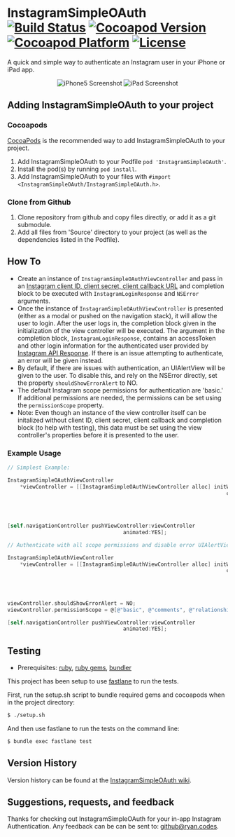 # InstagramSimpleOAuth [![Build Status](https://travis-ci.org/rbaumbach/InstagramSimpleOAuth.svg?branch=master)](https://travis-ci.org/rbaumbach/InstagramSimpleOAuth) [![Cocoapod Version](http://img.shields.io/badge/pod-v0.3.0-blue.svg)](http://cocoapods.org/?q=InstagramSimpleOAuth) [![Cocoapod Platform](http://img.shields.io/badge/platform-iOS-blue.svg)](http://cocoapods.org/?q=InstagramSimpleOAuth) [![License](http://b.repl.ca/v1/License-MIT-blue.png)](https://github.com/rbaumbach/InstagramSimpleOAuth/blob/master/MIT.LICENSE)

A quick and simple way to authenticate an Instagram user in your iPhone or iPad app.

<p align="center">
   <img src="https://github.com/rbaumbach/InstagramSimpleOAuth/blob/master/iPhone5Screenshot.jpg?raw=true" alt="iPhone5 Screenshot"/>
   <img src="https://github.com/rbaumbach/InstagramSimpleOAuth/blob/master/iPadScreenshot.jpg?raw=true" alt="iPad Screenshot"/>
</p>

## Adding InstagramSimpleOAuth to your project

### Cocoapods

[CocoaPods](http://cocoapods.org) is the recommended way to add InstagramSimpleOAuth to your project.

1.  Add InstagramSimpleOAuth to your Podfile `pod 'InstagramSimpleOAuth'`.
2.  Install the pod(s) by running `pod install`.
3.  Add InstagramSimpleOAuth to your files with `#import <InstagramSimpleOAuth/InstagramSimpleOAuth.h>`.

### Clone from Github

1.  Clone repository from github and copy files directly, or add it as a git submodule.
2.  Add all files from 'Source' directory to your project (as well as the dependencies listed in the Podfile).

## How To

* Create an instance of `InstagramSimpleOAuthViewController` and pass in an [Instagram client ID, client secret, client callback URL](http://instagram.com/developer/register/#) and completion block to be executed with `InstagramLoginResponse` and `NSError` arguments.
* Once the instance of `InstagramSimpleOAuthViewController` is presented (either as a modal or pushed on the navigation stack), it will allow the user to login.  After the user logs in, the completion block given in the initialization of the view controller will be executed.  The argument in the completion block, `InstagramLoginResponse`, contains an accessToken and other login information for the authenticated user provided by [Instagram API Response](http://instagram.com/developer/authentication/).  If there is an issue attempting to authenticate, an error will be given instead.
* By default, if there are issues with authentication, an UIAlertView will be given to the user.  To disable this, and rely on the NSError directly, set the property `shouldShowErrorAlert` to NO.
* The default Instagram scope permissions for authentication are 'basic.'  If additional permissions are needed, the permissions can be set using the `permissionScope` property.
* Note: Even though an instance of the view controller itself can be initalized without client ID, client secret, client callback and completion block (to help with testing), this data must be set using the view controller's properties before it is presented to the user.

### Example Usage

```objective-c
// Simplest Example:

InstagramSimpleOAuthViewController
    *viewController = [[InstagramSimpleOAuthViewController alloc] initWithClientID:@"123I_am_a_client_id_567890"
                                                                      clientSecret:@"shhhhhh, I'm a secret"
                                                                       callbackURL:[NSURL URLWithString:@"http://your.fancy.site"]
                                                                        completion:^(InstagramLoginResponse *response, NSError *error) {
                                                                            NSLog(@"My Access Token is: %@", response.accessToken);
                                                                        }];
[self.navigationController pushViewController:viewController
                                     animated:YES];

// Authenticate with all scope permissions and disable error UIAlertViews Example:

InstagramSimpleOAuthViewController
    *viewController = [[InstagramSimpleOAuthViewController alloc] initWithClientID:@"clients_r_us"
                                                                      clientSecret:@"shhhhhh, don't tell"
                                                                       callbackURL:[NSURL URLWithString:@"http://your.non.fancy.site"]
                                                                        completion:^(InstagramLoginResponse *response, NSError *error) {
                                                                            NSLog(@"My Username is: %@", response.user.username);
                                                                        }];
viewController.shouldShowErrorAlert = NO;
viewController.permissionScope = @[@"basic", @"comments", @"relationships", @"likes"];

[self.navigationController pushViewController:viewController
                                     animated:YES];
```

## Testing

* Prerequisites: [ruby](https://github.com/sstephenson/rbenv), [ruby gems](https://rubygems.org/pages/download), [bundler](http://bundler.io)

This project has been setup to use [fastlane](https://fastlane.tools) to run the tests.

First, run the setup.sh script to bundle required gems and cocoapods when in the project directory:

```bash
$ ./setup.sh
```

And then use fastlane to run the tests on the command line:

```bash
$ bundle exec fastlane test
```

## Version History

Version history can be found at the [InstagramSimpleOAuth wiki](https://github.com/rbaumbach/InstagramSimpleOAuth/wiki/Version-History).

## Suggestions, requests, and feedback

Thanks for checking out InstagramSimpleOAuth for your in-app Instagram Authentication.  Any feedback can be can be sent to: github@ryan.codes.
